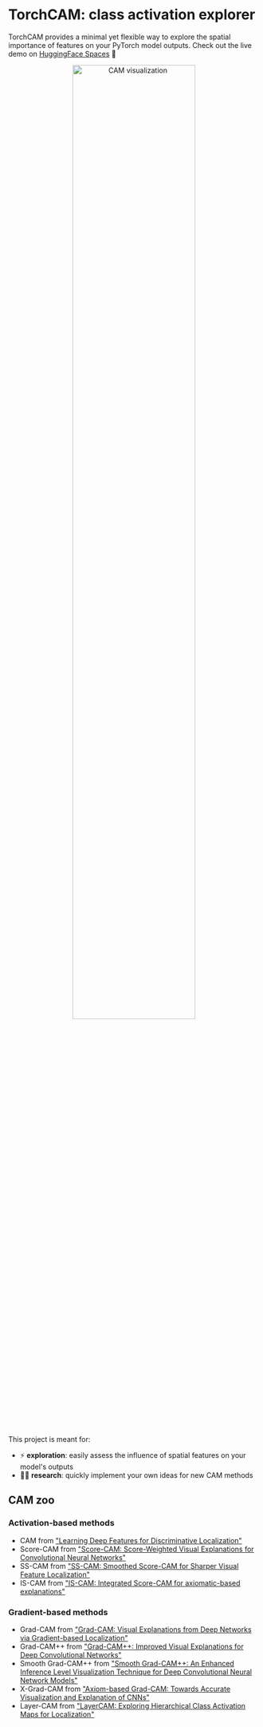 # TorchCAM: class activation explorer

TorchCAM provides a minimal yet flexible way to explore the spatial importance of features on your PyTorch model outputs. Check out the live demo on [HuggingFace Spaces](https://huggingface.co/spaces/frgfm/torch-cam) 🤗

<p align="center">
    <img src="https://github.com/frgfm/torch-cam/releases/download/v0.3.1/example.png" alt="CAM visualization" width="70%">
</p>

This project is meant for:

* ⚡ **exploration**: easily assess the influence of spatial features on your model's outputs
* 👩‍🔬 **research**: quickly implement your own ideas for new CAM methods

## CAM zoo

### Activation-based methods
   * CAM from ["Learning Deep Features for Discriminative Localization"](https://arxiv.org/pdf/1512.04150.pdf)
   * Score-CAM from ["Score-CAM: Score-Weighted Visual Explanations for Convolutional Neural Networks"](https://arxiv.org/pdf/1910.01279.pdf)
   * SS-CAM from ["SS-CAM: Smoothed Score-CAM for Sharper Visual Feature Localization"](https://arxiv.org/pdf/2006.14255.pdf)
   * IS-CAM from ["IS-CAM: Integrated Score-CAM for axiomatic-based explanations"](https://arxiv.org/pdf/2010.03023.pdf)

### Gradient-based methods
   * Grad-CAM from ["Grad-CAM: Visual Explanations from Deep Networks via Gradient-based Localization"](https://arxiv.org/pdf/1610.02391.pdf)
   * Grad-CAM++ from ["Grad-CAM++: Improved Visual Explanations for Deep Convolutional Networks"](https://arxiv.org/pdf/1710.11063.pdf)
   * Smooth Grad-CAM++ from ["Smooth Grad-CAM++: An Enhanced Inference Level Visualization Technique for Deep Convolutional Neural Network Models"](https://arxiv.org/pdf/1908.01224.pdf)
   * X-Grad-CAM from ["Axiom-based Grad-CAM: Towards Accurate Visualization and Explanation of CNNs"](https://arxiv.org/pdf/2008.02312.pdf)
   * Layer-CAM from ["LayerCAM: Exploring Hierarchical Class Activation Maps for Localization"](http://mmcheng.net/mftp/Papers/21TIP_LayerCAM.pdf)
